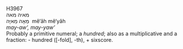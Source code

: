 <body>
  <p>H3967<br>  מאיה    מאה  <br> מֵאָה  מֵאיָה  ‎  mê‘âh  mê‘yâh  <br><i>may-aw‘,</i> <i>may-yaw‘ </i><br>Probably a primitive numeral; a <i>hundred</i>; also as a multiplicative and a fraction: - hundred ([-fold], -th), + sixscore.<br></p>
 </body>